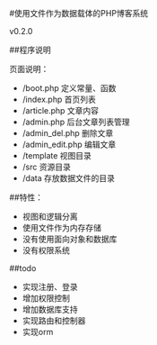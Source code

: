 #使用文件作为数据载体的PHP博客系统

v0.2.0

##程序说明

页面说明：
* /boot.php 定义常量、函数
* /index.php 首页列表 
* /article.php 文章内容 
* /admin.php 后台文章列表管理 
* /admin_del.php 删除文章 
* /admin_edit.php 编辑文章 
* /template 视图目录
* /src 资源目录
* /data 存放数据文件的目录


##特性：
* 视图和逻辑分离
* 使用文件作为内存存储
* 没有使用面向对象和数据库
* 没有权限系统

##todo
* 实现注册、登录
* 增加权限控制
* 增加数据库支持
* 实现路由和控制器
* 实现orm
